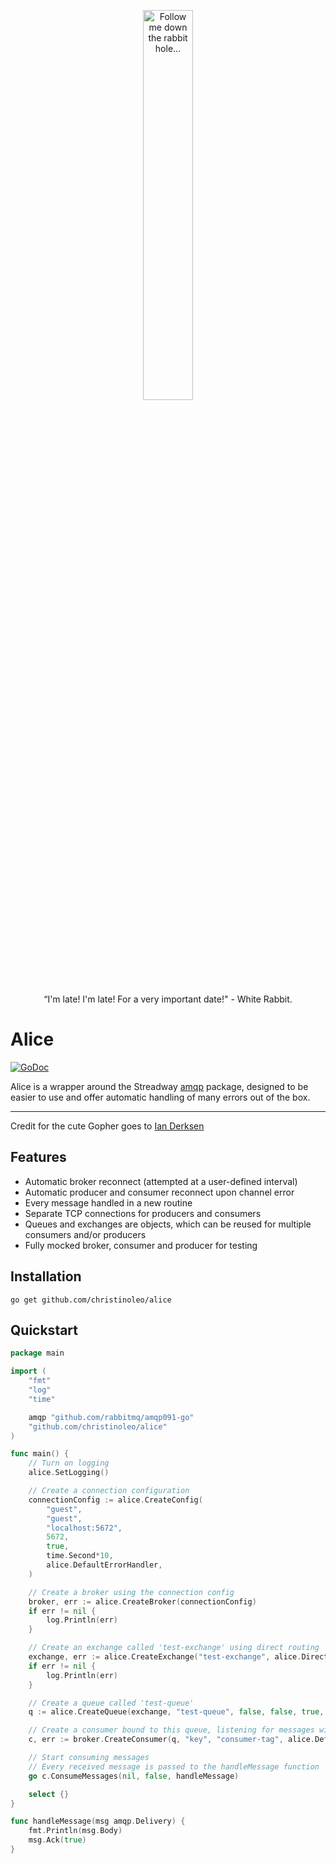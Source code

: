 <p align="center">
  <a href="https://it_me-ian.artstation.com/"></a><img width="40%" src="images/down_the_rabbit_hole.png" alt="Follow me down the rabbit hole...">
</p>
<p align="center">
  “I'm late! I'm late! For a very important date!" - White Rabbit.
</p>

# Alice

[![GoDoc](https://pkg.go.dev/badge/github.com/christinoleo/alice?utm_source=godoc)](https://pkg.go.dev/github.com/christinoleo/alice#section-documentation)

Alice is a wrapper around the Streadway <a href="">amqp</a> package, designed to be easier to use and offer automatic handling of many errors out of the box.

<hr>
Credit for the cute Gopher goes to <a href="https://it_me-ian.artstation.com/">Ian Derksen</a>

## Features

- Automatic broker reconnect (attempted at a user-defined interval)
- Automatic producer and consumer reconnect upon channel error
- Every message handled in a new routine
- Separate TCP connections for producers and consumers
- Queues and exchanges are objects, which can be reused for multiple consumers and/or producers
- Fully mocked broker, consumer and producer for testing

## Installation

```shell
go get github.com/christinoleo/alice
```

## Quickstart

```go
package main

import (
	"fmt"
	"log"
	"time"

	amqp "github.com/rabbitmq/amqp091-go"
	"github.com/christinoleo/alice"
)

func main() {
	// Turn on logging
	alice.SetLogging()

	// Create a connection configuration
	connectionConfig := alice.CreateConfig(
		"guest",
		"guest",
		"localhost:5672",
		5672,
		true,
		time.Second*10,
		alice.DefaultErrorHandler,
	)

	// Create a broker using the connection config
	broker, err := alice.CreateBroker(connectionConfig)
	if err != nil {
		log.Println(err)
	}

	// Create an exchange called 'test-exchange' using direct routing
	exchange, err := alice.CreateExchange("test-exchange", alice.Direct, false, true, false, false, nil)
	if err != nil {
		log.Println(err)
	}

	// Create a queue called 'test-queue'
	q := alice.CreateQueue(exchange, "test-queue", false, false, true, false, nil)

	// Create a consumer bound to this queue, listening for messages with routing key 'key'
	c, err := broker.CreateConsumer(q, "key", "consumer-tag", alice.DefaultConsumerErrorHandler)

	// Start consuming messages
	// Every received message is passed to the handleMessage function
	go c.ConsumeMessages(nil, false, handleMessage)

	select {}
}

func handleMessage(msg amqp.Delivery) {
	fmt.Println(msg.Body)
	msg.Ack(true)
}
```
